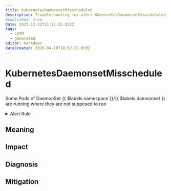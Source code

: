 ```yaml
---
title: KubernetesDaemonsetMisscheduled
description: Troubleshooting for alert KubernetesDaemonsetMisscheduled
#published: true
date: 2023-12-12T21:12:32.022Z
tags: 
  - LGTM
  - generated
editor: markdown
dateCreated: 2020-04-10T18:32:27.079Z
---
```


# KubernetesDaemonsetMisscheduled

Some Pods of DaemonSet {{ $labels.namespace }}/{{ $labels.daemonset }} are running where they are not supposed to run

<details>
  <summary>Alert Rule</summary>

{{% rule "kubernetes/kubestate-exporter.yml" "KubernetesDaemonsetMisscheduled" %}}

{{% comment %}}

```yaml
alert: KubernetesDaemonsetMisscheduled
expr: kube_daemonset_status_number_misscheduled > 0
for: 1m
labels:
    severity: critical
annotations:
    summary: Kubernetes DaemonSet misscheduled ({{ $labels.namespace }}/{{ $labels.daemonset }})
    description: |-
        Some Pods of DaemonSet {{ $labels.namespace }}/{{ $labels.daemonset }} are running where they are not supposed to run
          VALUE = {{ $value }}
          LABELS = {{ $labels }}
    runbook: https://github.com/srerun/prometheus-alerts/blob/main/content/runbooks/kubestate-exporter/KubernetesDaemonsetMisscheduled.md

```

{{% /comment %}}

</details>


## Meaning
[//]: # "Short paragraph that explains what the alert means"


## Impact
[//]: # "What could / will happen if the alert is not addressed"



## Diagnosis
[//]: # "Steps to take to identify the cause of the problem"



## Mitigation
[//]: # "The steps necessary to resolve the alert"
